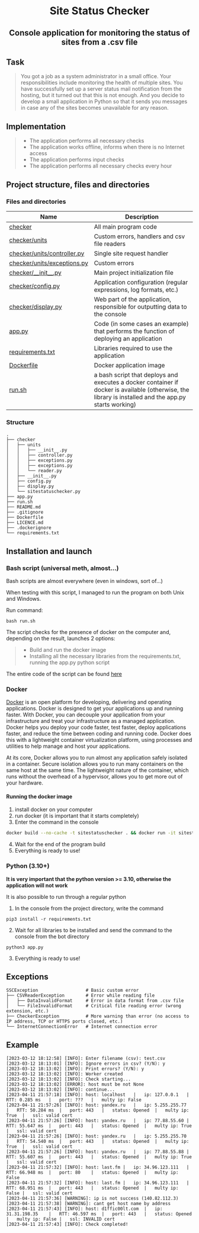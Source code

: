 <h1 align="center">Site Status Checker</h1>
<h2 align="center">Console application for monitoring the status of sites from a .csv file</h2>

## Task
> You got a job as a system administrator in a small office. Your responsibilities include monitoring the health of multiple sites. You have successfully set up a server status mail notification from the hosting, but it turned out that this is not enough. And you decide to develop a small application in Python so that it sends you messages in case any of the sites becomes unavailable for any reason.

## Implementation
> - The application performs all necessary checks
> - The application works offline, informs when there is no Internet access
> - The application performs input checks
> - The application performs all necessary checks every hour

## Project structure, files and directories

### Files and directories

| Name                                                       | Description                                                                                                                                           |
|------------------------------------------------------------|-------------------------------------------------------------------------------------------------------------------------------------------------------|
| [checker](checker)                                         | All main program code                                                                                                                                 |
| [checker/units](checker/units)                             | Custom errors, handlers and csv file readers                                                                                                          |
| [checker/units/controller.py](checker/units/controller.py) | Single site request handler                                                                                                                           |
| [checker/units/exceptions.py](checker/units/exceptions.py) | Custom errors                                                                                                                                         |
| [checker/&#95;&#95;init&#95;&#95;.py](checker/__init__.py) | Main project initialization file                                                                                                                      |
| [checker/config.py](checker/config.py)                     | Application configuration (regular expressions, log formats, etc.)                                                                                    |
| [checker/display.py](checker/display.py)                   | Web part of the application, responsible for outputting data to the console                                                                           |
| [app.py](app.py)                                           | Code (in some cases an example) that performs the function of deploying an application                                                                |
| [requirements.txt](requirements.txt)                       | Libraries required to use the application                                                                                                             |
| [Dockerfile](Dockerfile)                                   | Docker application image                                                                                                                              |
| [run.sh](run.sh)                                           | a bash script that deploys and executes a docker container if docker is available (otherwise, the library is installed and the app.py starts working) |

### Structure

```
.
├── checker
│   ├── units             
│   │   ├── __init__.py        
│   │   ├── controller.py
│   │   ├── exceptions.py
│   │   ├── exceptions.py
│   │   └── reader.py
│   ├── __init__.py
│   ├── config.py
│   ├── display.py
│   └── sitestatuschecker.py 
├── app.py
├── run.sh
├── README.md
├── .gitignore
├── Dockerfile
├── LICENCE.md
├── .dockerignore
└── requirements.txt
```

## Installation and launch
### Bash script (universal meth, almost...)

Bash scripts are almost everywhere (even in windows, sort of...)

When testing with this script, I managed to run the program on both Unix and Windows.

Run command:
```
bash run.sh
```

The script checks for the presence of docker on the computer and, depending on the result, launches 2 options:

> - Build and run the docker image
> - Installing all the necessary libraries from the requirements.txt, running the app.py python script

The entire code of the script can be found [here](run.sh)

### Docker
[Docker](https://www.docker.com)  is an open platform for developing, delivering and operating applications. Docker is designed to get your applications up and running faster. With Docker, you can decouple your application from your infrastructure and treat your infrastructure as a managed application. Docker helps you deploy your code faster, test faster, deploy applications faster, and reduce the time between coding and running code. Docker does this with a lightweight container virtualization platform, using processes and utilities to help manage and host your applications.

At its core, Docker allows you to run almost any application safely isolated in a container. Secure isolation allows you to run many containers on the same host at the same time. The lightweight nature of the container, which runs without the overhead of a hypervisor, allows you to get more out of your hardware.

#### Running the docker image
1. install docker on your computer
2. run docker (it is important that it starts completely)
3. Enter the command in the console
```bash
docker build --no-cache -t sitestatuschecker . && docker run -it sitestatuschecker
```
4. Wait for the end of the program build
5. Everything is ready to use!

### Python (3.10+)

__It is very important that the python version >= 3.10, otherwise the application will not work__

It is also possible to run through a regular python

1. In the console from the project directory, write the command
```
pip3 install -r requirements.txt
```
2. Wait for all libraries to be installed and send the command to the console from the bot directory
```
python3 app.py
```
3. Everything is ready to use!

## Exceptions

```
SSCException                  # Basic custom error
├── CSVReaderException        # Error while reading file         
│   ├── DataInvalidFormat     # Error in data format from .csv file  
│   └── FileInvalidFormat     # Critical file reading error (wrong extension, etc.)
├── CheckerException          # More warning than error (no access to IP address, TCP or HTTPS ports closed, etc.)
└── InternetConnectionError   # Internet connection error
```

## Example
```
[2023-03-12 18:12:58] [INFO]: Enter filename (csv): test.csv
[2023-03-12 18:13:01] [INFO]: Ignore errors in csv? (Y/N): y
[2023-03-12 18:13:02] [INFO]: Print errors? (Y/N): y
[2023-03-12 18:13:02] [INFO]: Worker created
[2023-03-12 18:13:02] [INFO]: Check starting...
[2023-03-12 18:13:02] [ERROR]: host must be not None
[2023-03-12 18:13:02] [INFO]: continue...
[2023-04-11 21:57:18] [INFO]: host: localhost	|	ip: 127.0.0.1	|	RTT: 0.285 ms	|	port: ???	|	multy ip: False
[2023-04-11 21:57:26] [INFO]: host: yandex.ru	|	ip: 5.255.255.77	|	RTT: 50.284 ms	|	port: 443	|	status: Opened	|	multy ip: True	|	ssl: valid cert
[2023-04-11 21:57:26] [INFO]: host: yandex.ru	|	ip: 77.88.55.60	|	RTT: 55.647 ms	|	port: 443	|	status: Opened	|	multy ip: True	|	ssl: valid cert
[2023-04-11 21:57:26] [INFO]: host: yandex.ru	|	ip: 5.255.255.70	|	RTT: 54.540 ms	|	port: 443	|	status: Opened	|	multy ip: True	|	ssl: valid cert
[2023-04-11 21:57:26] [INFO]: host: yandex.ru	|	ip: 77.88.55.88	|	RTT: 55.607 ms	|	port: 443	|	status: Opened	|	multy ip: True	|	ssl: valid cert
[2023-04-11 21:57:32] [INFO]: host: last.fm	|	ip: 34.96.123.111	|	RTT: 66.948 ms	|	port: 80	|	status: Opened	|	multy ip: False
[2023-04-11 21:57:32] [INFO]: host: last.fm	|	ip: 34.96.123.111	|	RTT: 68.951 ms	|	port: 443	|	status: Opened	|	multy ip: False	|	ssl: valid cert
[2023-04-11 21:57:36] [WARNING]: ip is not success (140.82.112.3)
[2023-04-11 21:57:38] [WARNING]: cant get host name by address
[2023-04-11 21:57:43] [INFO]: host: d1ffic00lt.com	|	ip: 31.31.198.35	|	RTT: 46.597 ms	|	port: 443	|	status: Opened	|	multy ip: False	|	ssl: INVALID cert
[2023-04-11 21:57:43] [INFO]: Check completed!
```
